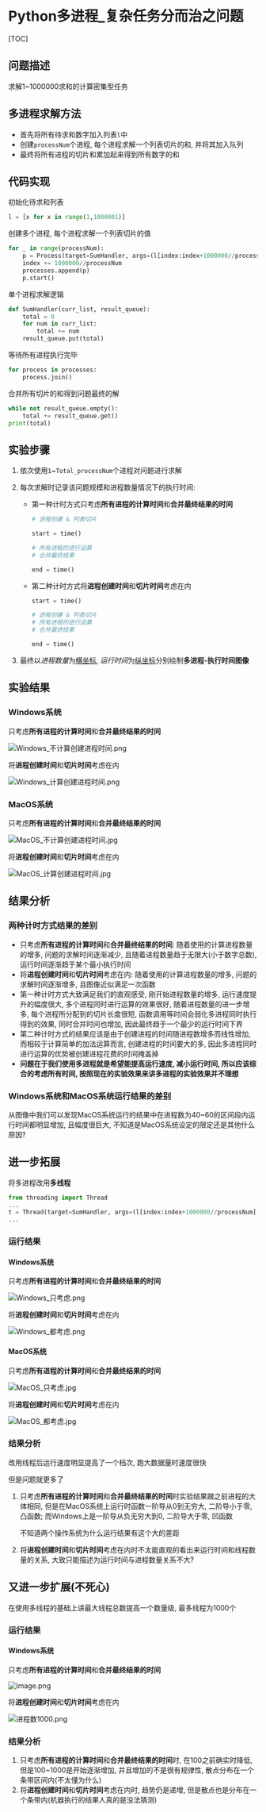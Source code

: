 





# Python多进程_复杂任务分而治之问题

[TOC]

## 问题描述

求解1~1000000求和的计算密集型任务

## 多进程求解方法

- 首先将所有待求和数字加入列表`l`中
- 创建`processNum`个进程, 每个进程求解一个列表切片的和, 并将其加入队列
- 最终将所有进程的切片和累加起来得到所有数字的和

## 代码实现

初始化待求和列表

```python
l = [x for x in range(1,1000001)]
```

创建多个进程, 每个进程求解一个列表切片的值

```python
for _ in range(processNum):
    p = Process(target=SumHandler, args=(l[index:index+1000000//processNum], result_queue))
    index += 1000000//processNum
    processes.append(p)
    p.start()
```

单个进程求解逻辑

```python
def SumHandler(curr_list, result_queue):
    total = 0
    for num in curr_list:
        total += num
    result_queue.put(total)
```

等待所有进程执行完毕

```python
for process in processes:
    process.join()
```

合并所有切片的和得到问题最终的解

```python
while not result_queue.empty():
    total += result_queue.get()
print(total)
```

## 实验步骤

1. 依次使用`1`~`Total_processNum`个进程对问题进行求解

2. 每次求解时记录该问题规模和进程数量情况下的执行时间:

   - 第一种计时方式只考虑**所有进程的计算时间**和**合并最终结果的时间**

     ```python
     # 进程创建 & 列表切片
     
     start = time()
     
     # 所有进程的进行运算
     # 合并最终结果
     
     end = time()
     ```
   - 第二种计时方式将**进程创建时间**和**切片时间**考虑在内

     ```python
     start = time()
     
     # 进程创建 & 列表切片
     # 所有进程的进行运算
     # 合并最终结果
     
     end = time()
     ```
   
3. 最终以*进程数量*为<u>横坐标</u>, *运行时间*为<u>纵坐标</u>分别绘制**多进程-执行时间图像**

## 实验结果

### Windows系统

只考虑**所有进程的计算时间**和**合并最终结果的时间**

![Windows_不计算创建进程时间.png](https://upload-images.jianshu.io/upload_images/12014150-8e8240e83f9ce72e.png?imageMogr2/auto-orient/strip%7CimageView2/2/w/1240)

将**进程创建时间**和**切片时间**考虑在内

![Windows_计算创建进程时间.png](https://upload-images.jianshu.io/upload_images/12014150-ec444e40c2c74ac7.png?imageMogr2/auto-orient/strip%7CimageView2/2/w/1240)

### MacOS系统

只考虑**所有进程的计算时间**和**合并最终结果的时间**

![MacOS_不计算创建进程时间.jpg](https://upload-images.jianshu.io/upload_images/12014150-d4d4d27c26f1c5b6.jpg?imageMogr2/auto-orient/strip%7CimageView2/2/w/1240)

将**进程创建时间**和**切片时间**考虑在内

![MacOS_计算创建进程时间.jpg](https://upload-images.jianshu.io/upload_images/12014150-b769eba10f38b1be.jpg?imageMogr2/auto-orient/strip%7CimageView2/2/w/1240)

## 结果分析

### 两种计时方式结果的差别

- 只考虑**所有进程的计算时间**和**合并最终结果的时间**: 随着使用的计算进程数量的增多, 问题的求解时间逐渐减少, 且随着进程数量趋于无限大(小于数字总数), 运行时间逐渐趋于某个最小执行时间
- 将**进程创建时间**和**切片时间**考虑在内: 随着使用的计算进程数量的增多, 问题的求解时间逐渐增多, 且图像近似满足一次函数
- 第一种计时方式大致满足我们的直观感受, 刚开始进程数量的增多, 运行速度提升的幅度很大, 多个进程同时进行运算的效果很好, 随着进程数量的进一步增多, 每个进程所分配到的切片长度很短, 函数调用等时间会弱化多进程同时执行得到的效果, 同时合并时间也增加, 因此最终趋于一个最少的运行时间下界
- 第二种计时方式的结果应该是由于创建进程的时间随进程数增多而线性增加, 而相较于计算简单的加法运算而言, 创建进程的时间要大的多, 因此多进程同时进行运算的优势被创建进程花费的时间掩盖掉
- **问题在于我们使用多进程就是希望能提高运行速度, 减小运行时间, 所以应该综合的考虑所有时间, 按照现在的实验效果来讲多进程的实验效果并不理想**

### Windows系统和MacOS系统运行结果的差别

从图像中我们可以发现MacOS系统运行的结果中在进程数为40~60的区间段内运行时间都明显增加, 且幅度很巨大, 不知道是MacOS系统设定的限定还是其他什么原因?



## 进一步拓展

将多进程改用**多线程**

```python
from threading import Thread
...
t = Thread(target=SumHandler, args=(l[index:index+1000000//processNum], result_queue))
...
```

### 运行结果

#### Windows系统

只考虑**所有进程的计算时间**和**合并最终结果的时间**

![Windows_只考虑.png](https://upload-images.jianshu.io/upload_images/12014150-953e85e27e139a94.png?imageMogr2/auto-orient/strip%7CimageView2/2/w/1240)

将**进程创建时间**和**切片时间**考虑在内

![Windows_都考虑.png](https://upload-images.jianshu.io/upload_images/12014150-789628c18b380d3e.png?imageMogr2/auto-orient/strip%7CimageView2/2/w/1240)

#### MacOS系统

只考虑**所有进程的计算时间**和**合并最终结果的时间**

![MacOS_只考虑.jpg](https://upload-images.jianshu.io/upload_images/12014150-53c98aa4b63723a3.jpg?imageMogr2/auto-orient/strip%7CimageView2/2/w/1240)

将**进程创建时间**和**切片时间**考虑在内

![MacOS_都考虑.jpg](https://upload-images.jianshu.io/upload_images/12014150-161b797660d8d1e9.jpg?imageMogr2/auto-orient/strip%7CimageView2/2/w/1240)

### 结果分析

改用线程后运行速度明显提高了一个档次, 跑大数据量时速度很快

但是问题就更多了

1. 只考虑**所有进程的计算时间**和**合并最终结果的时间**时实验结果跟之前进程的大体相同, 但是在MacOS系统上运行时函数一阶导从0到无穷大, 二阶导小于零, 凸函数; 而Windows上是一阶导从负无穷大到0, 二阶导大于零, 凹函数

   不知道两个操作系统为什么运行结果有这个大的差距

2. 将**进程创建时间**和**切片时间**考虑在内时不太能直观的看出来运行时间和线程数量的关系, 大致只能描述为运行时间与进程数量关系不大?

## 又进一步扩展(不死心)

在使用多线程的基础上讲最大线程总数提高一个数量级, 最多线程为1000个

### 运行结果

#### Windows系统

只考虑**所有进程的计算时间**和**合并最终结果的时间**

![image.png](https://upload-images.jianshu.io/upload_images/12014150-a0698e6df2a5dcbd.png?imageMogr2/auto-orient/strip%7CimageView2/2/w/1240)

将**进程创建时间**和**切片时间**考虑在内

![进程数1000.png](https://upload-images.jianshu.io/upload_images/12014150-9a41650eb2040893.png?imageMogr2/auto-orient/strip%7CimageView2/2/w/1240)

### 结果分析

1. 只考虑**所有进程的计算时间**和**合并最终结果的时间**时, 在100之前确实时降低, 但是100~1000是开始逐渐增加, 并且增加的不是很有规律性, 散点分布在一个条带区间内(不太懂为什么)
2. 将**进程创建时间**和**切片时间**考虑在内时, 趋势仍是递增, 但是散点也是分布在一个条带内(机器执行的结果人真的是没法猜测)
